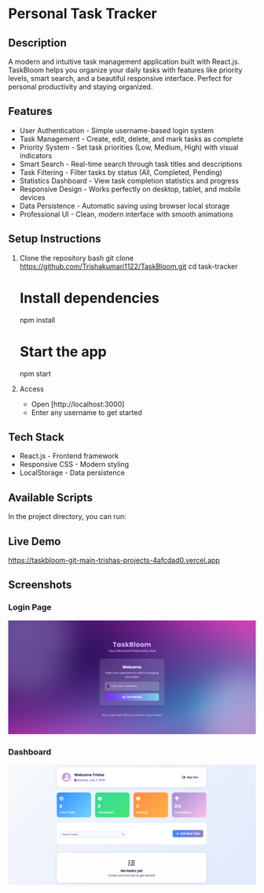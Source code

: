 # Personal Task Tracker 

##  Description
A modern and intuitive task management application built with React.js. TaskBloom helps you organize your daily tasks with features like priority levels, smart search, and a beautiful responsive interface. Perfect for personal productivity and staying organized.

## Features
- User Authentication - Simple username-based login system
- Task Management - Create, edit, delete, and mark tasks as complete
- Priority System - Set task priorities (Low, Medium, High) with visual indicators
- Smart Search - Real-time search through task titles and descriptions
- Task Filtering - Filter tasks by status (All, Completed, Pending)
- Statistics Dashboard - View task completion statistics and progress
- Responsive Design - Works perfectly on desktop, tablet, and mobile devices
- Data Persistence - Automatic saving using browser local storage
- Professional UI - Clean, modern interface with smooth animations

## Setup Instructions
1. Clone the repository
   bash
   git clone <https://github.com/Trishakumari1122/TaskBloom.git>
   cd task-tracker

   # Install dependencies
   npm install

   # Start the app
   npm start
   
2. Access
   - Open [http://localhost:3000]
   - Enter any username to get started
## Tech Stack
-  React.js - Frontend framework
-  Responsive CSS - Modern styling
- LocalStorage - Data persistence


## Available Scripts

In the project directory, you can run:

## Live Demo
https://taskbloom-git-main-trishas-projects-4afcdad0.vercel.app


## Screenshots
### Login Page
![Login Page](img1.png)

### Dashboard
![Dashboard](img2.png)















